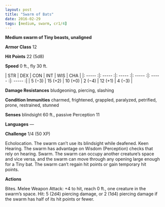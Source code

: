 ```yaml
---
layout: post
title: "Swarm of Bats"
date: 2016-02-29
tags: [medium, swarm, cr1/4]
---
```


**Medium swarm of Tiny beasts, unaligned**

**Armor Class** 12

**Hit Points** 22 (5d8)

**Speed** 0 ft., fly 30 ft.

|   STR   |   DEX   |   CON   |   INT   |   WIS   |   CHA   |
|: ----- :|: ----- :|: ----- :|: ----- :|: ----- :|: ----- :|
| 5 (−3) | 15 (+2) | 10 (+0) | 2 (−4) | 12 (+1) | 4 (−3) |



**Damage Resistances** bludgeoning, piercing, slashing 

**Condition Immunities** charmed, frightened, grappled, paralyzed, petrified, prone, restrained, stunned 

**Senses** blindsight 60 ft., passive Perception 11 

**Languages** — 

**Challenge** 1/4 (50 XP)

Echolocation. The swarm can’t use its blindsight while deafened. Keen Hearing. The swarm has advantage on Wisdom (Perception) checks that rely on hearing. Swarm. The swarm can occupy another creature’s space and vice versa, and the swarm can move through any opening large enough for a Tiny bat. The swarm can’t regain hit points or gain temporary hit points. 

**Actions** 

Bites. Melee Weapon Attack: +4 to hit, reach 0 ft., one creature in the swarm’s space. Hit: 5 (2d4) piercing damage, or 2 (1d4) piercing damage if the swarm has half of its hit points or fewer.